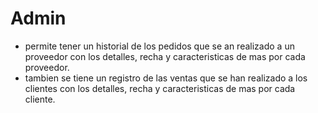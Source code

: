 # Admin

- permite tener un historial de los pedidos que se an realizado a un proveedor con los detalles, recha y caracteristicas de mas por cada proveedor.
- tambien se tiene un registro de las ventas que se han realizado a los clientes con los detalles, recha y caracteristicas de mas por cada cliente.
